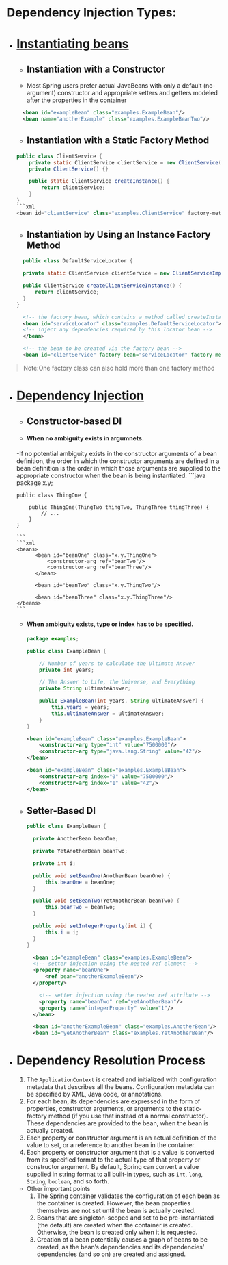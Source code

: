 # Dependency Injection Types:
- # <ins> Instantiating beans </ins>
  - ## Instantiation with a Constructor
   - Most Spring users prefer actual JavaBeans with only a default (no-argument) constructor and appropriate setters and getters modeled after the properties in the container
    ```xml
      <bean id="exampleBean" class="examples.ExampleBean"/>
      <bean name="anotherExample" class="examples.ExampleBeanTwo"/>
    ```

  - ## Instantiation with a Static Factory Method
  ```java
  public class ClientService {
      private static ClientService clientService = new ClientService();
      private ClientService() {}

      public static ClientService createInstance() {
          return clientService;
      }
  }
  ```xml
  <bean id="clientService" class="examples.ClientService" factory-method="createInstance"/>
  ```
  - ## Instantiation by Using an Instance Factory Method
  ```java
    public class DefaultServiceLocator {

    private static ClientService clientService = new ClientServiceImpl();

    public ClientService createClientServiceInstance() {
        return clientService;
    }
  }
  ```
  ```xml
    <!-- the factory bean, which contains a method called createInstance() -->
    <bean id="serviceLocator" class="examples.DefaultServiceLocator">
    <!-- inject any dependencies required by this locator bean -->
    </bean>

    <!-- the bean to be created via the factory bean -->
    <bean id="clientService" factory-bean="serviceLocator" factory-method="createClientServiceInstance"/>
   ```
>   Note:One factory class can also hold more than one factory method
- # <ins> Dependency Injection </ins>
  - ## Constructor-based DI
   - #### When no ambiguity exists in argumnets.
    -If no potential ambiguity exists in the constructor arguments of a bean definition, the order in which the constructor arguments are defined in a bean definition is the order in which those arguments are supplied to the appropriate constructor when the bean is being instantiated. 
      ```java
      package x.y;

      public class ThingOne {

          public ThingOne(ThingTwo thingTwo, ThingThree thingThree) {
              // ...
          }
      }

      ```
      ```xml
      <beans>
            <bean id="beanOne" class="x.y.ThingOne">
                <constructor-arg ref="beanTwo"/>
                <constructor-arg ref="beanThree"/>
            </bean>

            <bean id="beanTwo" class="x.y.ThingTwo"/>

            <bean id="beanThree" class="x.y.ThingThree"/>
      </beans>
      ```
    - #### When ambiguity exists, type or index has to be specified.
      ```java
      package examples;

      public class ExampleBean {

          // Number of years to calculate the Ultimate Answer
          private int years;

          // The Answer to Life, the Universe, and Everything
          private String ultimateAnswer;

          public ExampleBean(int years, String ultimateAnswer) {
              this.years = years;
              this.ultimateAnswer = ultimateAnswer;
          }
      }

      ```
      ```xml
      <bean id="exampleBean" class="examples.ExampleBean">
          <constructor-arg type="int" value="7500000"/>
          <constructor-arg type="java.lang.String" value="42"/>
      </bean>
      ```
      ```xml
      <bean id="exampleBean" class="examples.ExampleBean">
          <constructor-arg index="0" value="7500000"/>
          <constructor-arg index="1" value="42"/>
      </bean>
      ```
  - ## Setter-Based DI
    ```java
    public class ExampleBean {

      private AnotherBean beanOne;

      private YetAnotherBean beanTwo;

      private int i;

      public void setBeanOne(AnotherBean beanOne) {
          this.beanOne = beanOne;
      }

      public void setBeanTwo(YetAnotherBean beanTwo) {
          this.beanTwo = beanTwo;
      }

      public void setIntegerProperty(int i) {
          this.i = i;
      }
    }
    ```
    ```xml
      <bean id="exampleBean" class="examples.ExampleBean">
      <!-- setter injection using the nested ref element -->
      <property name="beanOne">
          <ref bean="anotherExampleBean"/>
      </property>

        <!-- setter injection using the neater ref attribute -->
        <property name="beanTwo" ref="yetAnotherBean"/>
        <property name="integerProperty" value="1"/>
      </bean>

      <bean id="anotherExampleBean" class="examples.AnotherBean"/>
      <bean id="yetAnotherBean" class="examples.YetAnotherBean"/>
    ```
- # Dependency Resolution Process
  1. The `ApplicationContext` is created and initialized with configuration metadata that describes all the beans.       Configuration metadata can be specified by XML, Java code, or annotations.
  2. For each bean, its dependencies are expressed in the form of properties, constructor arguments, or arguments to the static-factory method (if you use that instead of a normal constructor). These dependencies are provided to the bean, when the bean is actually created.
  3. Each property or constructor argument is an actual definition of the value to set, or a reference to another bean in the container.
  4. Each property or constructor argument that is a value is converted from its specified format to the actual type of that property or constructor argument. By default, Spring can convert a value supplied in string format to all built-in types, such as `int`, `long`, `String`, `boolean`, and so forth.
  - Other important points
    1. The Spring container validates the configuration of each bean as the container is created. However, the bean properties themselves are not set until the bean is actually created.
    2. Beans that are singleton-scoped and set to be pre-instantiated (the default) are created when the container is created. Otherwise, the bean is created only when it is requested.
    3. Creation of a bean potentially causes a graph of beans to be created, as the bean’s dependencies and its dependencies' dependencies (and so on) are created and assigned. 

